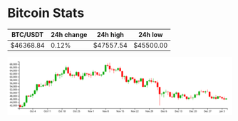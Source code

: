 # Bitcoin Stats

BTC/USDT|24h change|24h high|24h low|
|---|---|---|---|
|$46368.84|0.12%|$47557.54|$45500.00|

<img src="./chart.svg">
